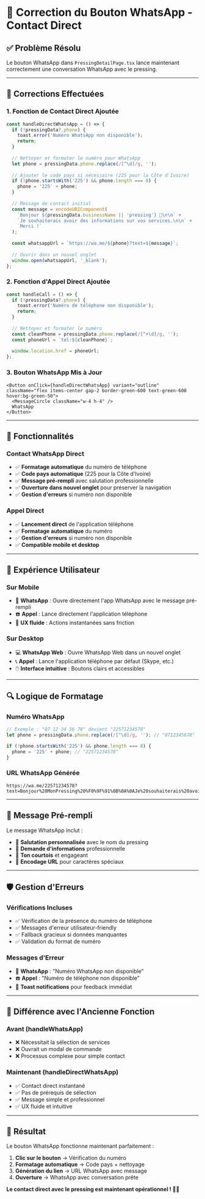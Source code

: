 # 📱 Correction du Bouton WhatsApp - Contact Direct

## ✅ Problème Résolu

Le bouton WhatsApp dans `PressingDetailPage.tsx` lance maintenant correctement une conversation WhatsApp avec le pressing.

---

## 🔧 Corrections Effectuées

### **1. Fonction de Contact Direct Ajoutée**
```typescript
const handleDirectWhatsApp = () => {
  if (!pressingData?.phone) {
    toast.error('Numéro WhatsApp non disponible');
    return;
  }
  
  // Nettoyer et formater le numéro pour WhatsApp
  let phone = pressingData.phone.replace(/[^\d]/g, '');
  
  // Ajouter le code pays si nécessaire (225 pour la Côte d'Ivoire)
  if (!phone.startsWith('225') && phone.length === 8) {
    phone = '225' + phone;
  }
  
  // Message de contact initial
  const message = encodeURIComponent(
    `Bonjour ${pressingData.businessName || 'pressing'} 👋\n\n` +
    `Je souhaiterais avoir des informations sur vos services.\n\n` +
    `Merci !`
  );
  
  const whatsappUrl = `https://wa.me/${phone}?text=${message}`;
  
  // Ouvrir dans un nouvel onglet
  window.open(whatsappUrl, '_blank');
};
```

### **2. Fonction d'Appel Direct Ajoutée**
```typescript
const handleCall = () => {
  if (!pressingData?.phone) {
    toast.error('Numéro de téléphone non disponible');
    return;
  }
  
  // Nettoyer et formater le numéro
  const cleanPhone = pressingData.phone.replace(/[^+\d]/g, '');
  const phoneUrl = `tel:${cleanPhone}`;
  
  window.location.href = phoneUrl;
};
```

### **3. Bouton WhatsApp Mis à Jour**
```tsx
<Button onClick={handleDirectWhatsApp} variant="outline" className="flex items-center gap-2 border-green-600 text-green-600 hover:bg-green-50">
  <MessageCircle className="w-4 h-4" />
  WhatsApp
</Button>
```

---

## 🚀 Fonctionnalités

### **Contact WhatsApp Direct**
- ✅ **Formatage automatique** du numéro de téléphone
- ✅ **Code pays automatique** (225 pour la Côte d'Ivoire)
- ✅ **Message pré-rempli** avec salutation professionnelle
- ✅ **Ouverture dans nouvel onglet** pour préserver la navigation
- ✅ **Gestion d'erreurs** si numéro non disponible

### **Appel Direct**
- ✅ **Lancement direct** de l'application téléphone
- ✅ **Formatage automatique** du numéro
- ✅ **Gestion d'erreurs** si numéro non disponible
- ✅ **Compatible mobile et desktop**

---

## 📱 Expérience Utilisateur

### **Sur Mobile**
- 📱 **WhatsApp** : Ouvre directement l'app WhatsApp avec le message pré-rempli
- ☎️ **Appel** : Lance directement l'application téléphone
- 🎯 **UX fluide** : Actions instantanées sans friction

### **Sur Desktop**
- 💻 **WhatsApp Web** : Ouvre WhatsApp Web dans un nouvel onglet
- 📞 **Appel** : Lance l'application téléphone par défaut (Skype, etc.)
- 🖱️ **Interface intuitive** : Boutons clairs et accessibles

---

## 🔍 Logique de Formatage

### **Numéro WhatsApp**
```typescript
// Exemple : "07 12 34 56 78" devient "22571234578"
let phone = pressingData.phone.replace(/[^\d]/g, ''); // "0712345678"

if (!phone.startsWith('225') && phone.length === 8) {
  phone = '225' + phone; // "22571234578"
}
```

### **URL WhatsApp Générée**
```
https://wa.me/22571234578?text=Bonjour%20MonPressing%20%F0%9F%91%8B%0A%0AJe%20souhaiterais%20avoir%20des%20informations%20sur%20vos%20services.%0A%0AMerci%20!
```

---

## 💬 Message Pré-rempli

Le message WhatsApp inclut :
- 👋 **Salutation personnalisée** avec le nom du pressing
- 💼 **Demande d'informations** professionnelle
- 🎯 **Ton courtois** et engageant
- 📝 **Encodage URL** pour caractères spéciaux

---

## 🛡️ Gestion d'Erreurs

### **Vérifications Incluses**
- ✅ Vérification de la présence du numéro de téléphone
- ✅ Messages d'erreur utilisateur-friendly
- ✅ Fallback gracieux si données manquantes
- ✅ Validation du format de numéro

### **Messages d'Erreur**
- 📱 **WhatsApp** : "Numéro WhatsApp non disponible"
- ☎️ **Appel** : "Numéro de téléphone non disponible"
- 🎯 **Toast notifications** pour feedback immédiat

---

## 🎯 Différence avec l'Ancienne Fonction

### **Avant (handleWhatsApp)**
- ❌ Nécessitait la sélection de services
- ❌ Ouvrait un modal de commande
- ❌ Processus complexe pour simple contact

### **Maintenant (handleDirectWhatsApp)**
- ✅ Contact direct instantané
- ✅ Pas de prérequis de sélection
- ✅ Message simple et professionnel
- ✅ UX fluide et intuitive

---

## 🎉 Résultat

Le bouton WhatsApp fonctionne maintenant parfaitement :

1. **Clic sur le bouton** → Vérification du numéro
2. **Formatage automatique** → Code pays + nettoyage
3. **Génération du lien** → URL WhatsApp avec message
4. **Ouverture** → WhatsApp avec conversation prête

**Le contact direct avec le pressing est maintenant opérationnel ! 📱✅**
